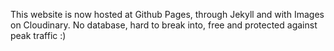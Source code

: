 This website is now hosted at Github Pages, through Jekyll and with Images on Cloudinary. No database, hard to break into, free and protected against peak traffic :)
